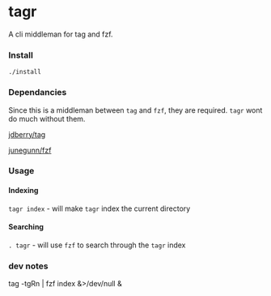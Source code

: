 # tagr

A cli middleman for tag and fzf.

### Install
`./install`

### Dependancies
Since this is a middleman between `tag` and `fzf`, they are required.  `tagr` wont do much without them.

[jdberry/tag](https://github.com/jdberry/tag)

[junegunn/fzf](https://github.com/junegunn/fzf)

### Usage

#### Indexing
`tagr index` - will make `tagr` index the current directory

#### Searching
`. tagr` - will use `fzf` to search through the `tagr` index



### dev notes
tag -tgRn | fzf
index &>/dev/null &
